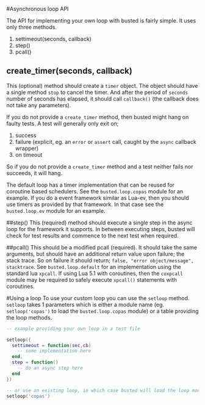 #Asynchronous loop API

The API for implementing your own loop with busted is fairly simple. It uses only three methods.

1. settimeout(seconds, callback)
1. step()
1. pcall()

## create_timer(seconds, callback)
This (optional) method should create a `timer` object. The object should have a single method `stop` to cancel the timer. And after the period of `seconds` number of seconds has elapsed, it should call `callback()` (the callback does not take any parameters).

If you do not provide a `create_timer` method, then  busted might hang on faulty tests. A test will generally only exit on;

1. success
2. failure (explicit, eg. an `error` or `assert` call, caught by the `async` callback wrapper)
3. on timeout

So if you do not provide a `create_timer` method and a test neither fails nor succeeds, it will hang.

The default loop has a timer implementation that can be reused for coroutine based schedulers. See the `busted.loop.copas` module for an example. If you do a event framework similar as Lua-ev, then you should use timers as provided by that framework. In that case see the `busted.loop.ev` module for an example.

##step()
This (required) method should execute a single step in the async loop for the framework it supports. In between executing steps, busted will check for test results and commence to the next test when required.

##pcall()
This should be a modified pcall (required). It should take the same arguments, but should have an additional return value upon failure; the stack trace. So on failure it should return; `false, "error object/message", stacktrace`. See `busted.loop.default` for an implementation using the standard lua `xpcall`.
If using Lua 5.1 with coroutines, then the `coxpcall` module may be required to safely execute `xpcall()` statements with coroutines.

#Using a loop
To use your custom loop you can use the `setloop` method. `setloop` takes 1 parameters which is either a module name (eg. `setloop('copas')` to load the `busted.loop.copas` module) or a table providing the loop methods.

```lua
-- example providing your own loop in a test file

setloop({
  settimeout = function(sec,cb)
    -- some implementation here
  end,
  step = function()
    -- do an async step here
  end
})

-- or use an existing loop, in which case busted will load the loop module
setloop('copas')

````
